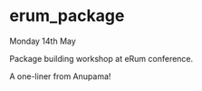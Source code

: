 # erum_package

Monday 14th May 

Package building workshop at eRum conference.


A one-liner from Anupama!
